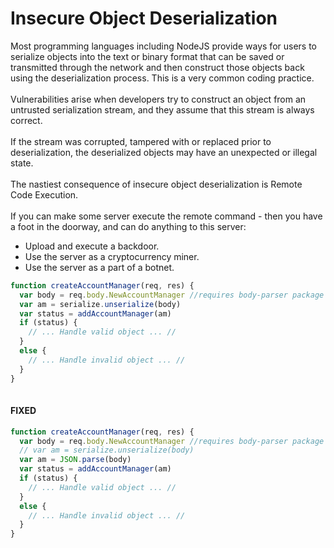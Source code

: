 # Insecure Object Deserialization



Most programming languages including NodeJS provide ways for users to serialize objects into the text or binary format that can be saved or transmitted through the network and then construct those objects back using the deserialization process. This is a very common coding practice.\
\
Vulnerabilities arise when developers try to construct an object from an untrusted serialization stream, and they assume that this stream is always correct.\
\
If the stream was corrupted, tampered with or replaced prior to deserialization, the deserialized objects may have an unexpected or illegal state.\
\
The nastiest consequence of insecure object deserialization is Remote Code Execution.\
\
If you can make some server execute the remote command - then you have a foot in the doorway, and can do anything to this server:

* Upload and execute a backdoor.
* Use the server as a cryptocurrency miner.
* Use the server as a part of a botnet.

```javascript
function createAccountManager(req, res) {
  var body = req.body.NewAccountManager //requires body-parser package
  var am = serialize.unserialize(body)
  var status = addAccountManager(am)
  if (status) {
    // ... Handle valid object ... //
  }
  else {
    // ... Handle invalid object ... //
  }
}
​
```

#### FIXED

```javascript
function createAccountManager(req, res) {
  var body = req.body.NewAccountManager //requires body-parser package
  // var am = serialize.unserialize(body)
  var am = JSON.parse(body)
  var status = addAccountManager(am)
  if (status) {
    // ... Handle valid object ... //
  }
  else {
    // ... Handle invalid object ... //
  }
}
​
​
```
